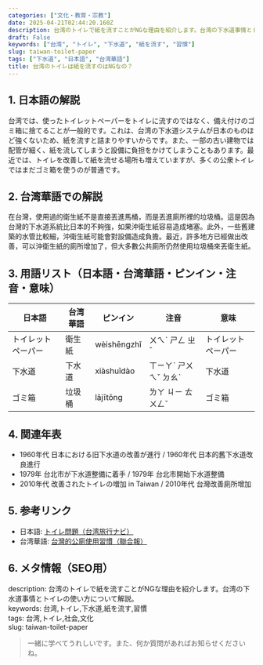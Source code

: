 ```yaml
---
categories: ["文化・教育・宗教"]
date: 2025-04-21T02:44:20.160Z
description: 台湾のトイレで紙を流すことがNGな理由を紹介します。台湾の下水道事情とトイレの使い方について解説。
draft: False
keywords: ["台湾", "トイレ", "下水道", "紙を流す", "習慣"]
slug: taiwan-toilet-paper
tags: ["下水道", "日本語", "台湾華語"]
title: 台湾のトイレは紙を流すのはNGなの？
---
```




## 1. 日本語の解説  
台湾では、使ったトイレットペーパーをトイレに流すのではなく、備え付けのゴミ箱に捨てることが一般的です。これは、台湾の下水道システムが日本のものほど強くないため、紙を流すと詰まりやすいからです。また、一部の古い建物では配管が細く、紙を流してしまうと設備に負担をかけてしまうこともあります。最近では、トイレを改善して紙を流せる場所も増えていますが、多くの公衆トイレではまだゴミ箱を使うのが普通です。

## 2. 台湾華語での解説  
在台灣，使用過的衛生紙不是直接丟進馬桶，而是丟進廁所裡的垃圾桶。這是因為台灣的下水道系統比日本的不夠強，如果沖衛生紙容易造成堵塞。此外，一些舊建築的水管比較細，沖衛生紙可能會對設備造成負擔。最近，許多地方已經做出改善，可以沖衛生紙的廁所增加了，但大多數公共廁所仍然使用垃圾桶來丟衛生紙。

## 3. 用語リスト（日本語・台湾華語・ピンイン・注音・意味）  

| 日本語         | 台湾華語   | ピンイン         | 注音    | 意味           |
|----------------|------------|------------------|---------|----------------|
| トイレットペーパー | 衛生紙     | wèishēngzhǐ      | ㄨㄟˋ ㄕㄥ ㄓˇ | トイレットペーパー |
| 下水道         | 下水道     | xiàshuǐdào       | ㄒㄧㄚˋ ㄕㄨㄟˇ ㄉㄠˋ | 下水道         |
| ゴミ箱         | 垃圾桶     | lājītǒng         | ㄌㄚ ㄐㄧ ㄊㄨㄥˇ   | ゴミ箱         |

## 4. 関連年表  

- 1960年代 日本における旧下水道の改善が進行 / 1960年代 日本的舊下水道改良進行
- 1979年 台北市が下水道整備に着手 / 1979年 台北市開始下水道整備
- 2010年代 改善されたトイレの増加 in Taiwan / 2010年代 台灣改善廁所增加

## 5. 参考リンク  

- 日本語: [トイレ問題（台湾旅行ナビ）](https://www.taiwan.net.tw/travelinfo/31)
- 台湾華語: [台灣的公廁使用習慣（聯合報）](https://udn.com/news/story/7266/4578199)

## 6. メタ情報（SEO用）  

description: 台湾のトイレで紙を流すことがNGな理由を紹介します。台湾の下水道事情とトイレの使い方について解説。  
keywords: 台湾,トイレ,下水道,紙を流す,習慣  
tags: 台湾,トイレ,社会,文化  
slug: taiwan-toilet-paper

> 一緒に学べてうれしいです。また、何か質問があればお知らせくださいね。